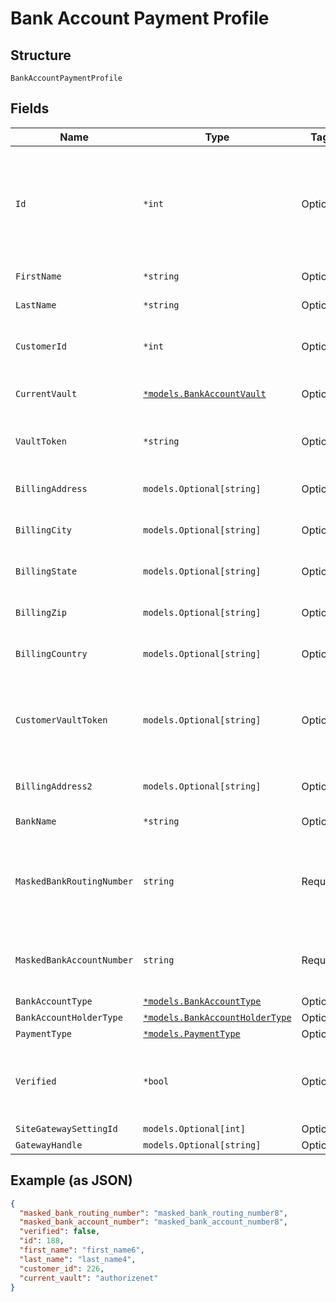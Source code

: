 
# Bank Account Payment Profile

## Structure

`BankAccountPaymentProfile`

## Fields

| Name | Type | Tags | Description |
|  --- | --- | --- | --- |
| `Id` | `*int` | Optional | The Chargify-assigned ID of the stored bank account. This value can be used as an input to payment_profile_id when creating a subscription, in order to re-use a stored payment profile for the same customer |
| `FirstName` | `*string` | Optional | The first name of the bank account holder |
| `LastName` | `*string` | Optional | The last name of the bank account holder |
| `CustomerId` | `*int` | Optional | The Chargify-assigned id for the customer record to which the bank account belongs |
| `CurrentVault` | [`*models.BankAccountVault`](../../doc/models/bank-account-vault.md) | Optional | The vault that stores the payment profile with the provided vault_token. |
| `VaultToken` | `*string` | Optional | The “token” provided by your vault storage for an already stored payment profile |
| `BillingAddress` | `models.Optional[string]` | Optional | The current billing street address for the bank account |
| `BillingCity` | `models.Optional[string]` | Optional | The current billing address city for the bank account |
| `BillingState` | `models.Optional[string]` | Optional | The current billing address state for the bank account |
| `BillingZip` | `models.Optional[string]` | Optional | The current billing address zip code for the bank account |
| `BillingCountry` | `models.Optional[string]` | Optional | The current billing address country for the bank account |
| `CustomerVaultToken` | `models.Optional[string]` | Optional | (only for Authorize.Net CIM storage): the customerProfileId for the owner of the customerPaymentProfileId provided as the vault_token. |
| `BillingAddress2` | `models.Optional[string]` | Optional | The current billing street address, second line, for the bank account |
| `BankName` | `*string` | Optional | The bank where the account resides |
| `MaskedBankRoutingNumber` | `string` | Required | A string representation of the stored bank routing number with all but the last 4 digits marked with X’s (i.e. ‘XXXXXXX1111’). payment_type will be bank_account |
| `MaskedBankAccountNumber` | `string` | Required | A string representation of the stored bank account number with all but the last 4 digits marked with X’s (i.e. ‘XXXXXXX1111’) |
| `BankAccountType` | [`*models.BankAccountType`](../../doc/models/bank-account-type.md) | Optional | Defaults to checking |
| `BankAccountHolderType` | [`*models.BankAccountHolderType`](../../doc/models/bank-account-holder-type.md) | Optional | Defaults to personal |
| `PaymentType` | [`*models.PaymentType`](../../doc/models/payment-type.md) | Optional | - |
| `Verified` | `*bool` | Optional | denotes whether a bank account has been verified by providing the amounts of two small deposits made into the account<br>**Default**: `false` |
| `SiteGatewaySettingId` | `models.Optional[int]` | Optional | - |
| `GatewayHandle` | `models.Optional[string]` | Optional | - |

## Example (as JSON)

```json
{
  "masked_bank_routing_number": "masked_bank_routing_number8",
  "masked_bank_account_number": "masked_bank_account_number8",
  "verified": false,
  "id": 188,
  "first_name": "first_name6",
  "last_name": "last_name4",
  "customer_id": 226,
  "current_vault": "authorizenet"
}
```

